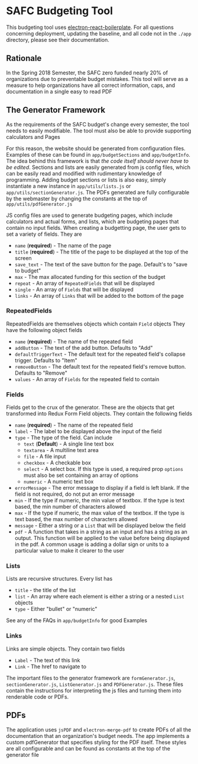 # SAFC Budgeting Tool

This budgeting tool uses [electron-react-boilerplate](https://github.com/chentsulin/electron-react-boilerplate). For all questions concerning deployment, updating the baseline, and all code not in the `./app` directory, please see their documentation.

## Rationale
In the Spring 2018 Semester, the SAFC zero funded nearly 20% of organizations due to preventable budget mistakes. This tool will serve as a measure to help organizations have all correct information, caps, and documentation in a single easy to read PDF

## The Generator Framework
As the requirements of the SAFC budget's change every semester, the tool needs to easily modifiable. The tool must also be able to provide supporting calculators and Pages

For this reason, the website should be generated from configuration files. Examples of these can be found in `app/budgetSections` and `app/budgetInfo`. The idea behind this framework is that *the code itself should never have to be edited*. Sections and lists are easily generated from js config files, which can be easily read and modified with rudimentary knowledge of programming. Adding budget sections or lists is also easy, simply instantiate a new instance in `app/utils/lists.js` or `app/utils/sectionGenerator.js`. The PDFs generated are fully configurable by the webmaster by changing the constants at the top of `app/utils/pdfGenerator.js`

JS config files are used to generate budgeting pages, which include calculators and actual forms, and lists, which are budgeting pages that contain no input fields. When creating a budgetting page, the user gets to set a variety of fields. They are
* `name` (**required**) - The name of the page
* `title` (**required**) - The title of the page to be displayed at the top of the screen
* `save_text` - The text of the save button for the page. Default's to "save to budget"
* `max` - The max allocated funding for this section of the budget
* `repeat` - An array of `RepeatedFields` that will be displayed
* `single` - An array of `Fields` that will be displayed
* `links` - An array of `Links` that will be added to the bottom of the page

### RepeatedFields
RepeatedFields are themselves objects which contain `Field` objects
They have the following object fields
* `name` (**required**) - The name of the repeated field
* `addButton` - The text of the add button. Defaults to "Add"
* `defaultTriggerText` - The default text for the repeated field's collapse trigger. Defaults to "Item"
* `removeButton` - The default text for the repeated field's remove button. Defaults to "Remove"
* `values` - An array of `Fields` for the repeated field to contain

### Fields
Fields get to the crux of the generator. These are the objects that get transformed into Redux Form Field objects. They contain the following fields
* `name` (**required**) - The name of the repeated field
* `label` - The label to be displayed above the input of the field
* `type` - The type of the field. Can include
  * `text` (**Default**) - A single line text box
  * `textarea` - A multiline text area
  * `file` - A file input
  * `checkbox` - A checkable box
  * `select` - A select box. If this type is used, a required prop `options` must also be set containing an array of options
  * `numeric` - A numeric text box
* `errorMessage` - The error message to display if a field is left blank. If the field is not required, do not put an error message
* `min` - If the type if numeric, the min value of textbox. If the type is text based, the min number of characters allowed
* `max` - If the type if numeric, the max value of the textbox. If the type is text based, the max number of characters allowed
* `message` - Either a string or a `List` that will be displayed below the field
* `pdf` - A function that takes in a string as an input and has a string as an output. This function will be applied to the value before being displayed in the pdf. A common usage is adding a dollar sign or units to a particular value to make it clearer to the user

### Lists
Lists are recursive structures. Every list has
* `title` - the title of the list
* `list` - An array where each element is either a string or a nested `List` objects
* `type` - Either "bullet" or "numeric"

See any of the FAQs in `app/budgetInfo` for good Examples

### Links
Links are simple objects. They contain two fields
* `Label` - The text of this link
* `Link` - The href to navigate to


The important files to the generator framework are `formGenerator.js`, `sectionGenerator.js`, `ListGenerator.js` and `PDFGenerator.js`. These files contain the instructions for interpreting the js files and turning them into renderable code or PDFs.

## PDFs
The application uses `jsPDF` and `electron-merge-pdf` to create PDFs of all the documentation that an organization's budget needs. The app implements a custom pdfGenerator that specifies styling for the PDF itself. These styles are all configurable and can be found as constants at the top of the generator file
